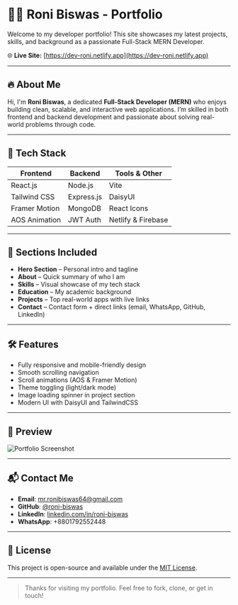 # 🧑‍💻 Roni Biswas - Portfolio

Welcome to my developer portfolio! This site showcases my latest projects, skills, and background as a passionate Full-Stack MERN Developer.

🌐 **Live Site:** [https://dev-roni.netlify.app](https://dev-roni.netlify.app)

---

## 🔥 About Me

Hi, I'm **Roni Biswas**, a dedicated **Full-Stack Developer (MERN)** who enjoys building clean, scalable, and interactive web applications. I’m skilled in both frontend and backend development and passionate about solving real-world problems through code.

---

## 🚀 Tech Stack

| Frontend      | Backend    | Tools & Other      |
| ------------- | ---------- | ------------------ |
| React.js      | Node.js    | Vite               |
| Tailwind CSS  | Express.js | DaisyUI            |
| Framer Motion | MongoDB    | React Icons        |
| AOS Animation | JWT Auth   | Netlify & Firebase |

---

## 📂 Sections Included

- **Hero Section** – Personal intro and tagline
- **About** – Quick summary of who I am
- **Skills** – Visual showcase of my tech stack
- **Education** – My academic background
- **Projects** – Top real-world apps with live links
- **Contact** – Contact form + direct links (email, WhatsApp, GitHub, LinkedIn)

---

## 🛠️ Features

- Fully responsive and mobile-friendly design
- Smooth scrolling navigation
- Scroll animations (AOS & Framer Motion)
- Theme toggling (light/dark mode)
- Image loading spinner in project section
- Modern UI with DaisyUI and TailwindCSS

---

## 📸 Preview

![Portfolio Screenshot](https://i.ibb.co/prb9Mmq0/Screenshot-44.png)

---

## 📬 Contact Me

- **Email**: mr.ronibiswas64@gmail.com
- **GitHub**: [@roni-biswas](https://github.com/roni-biswas)
- **LinkedIn**: [linkedin.com/in/roni-biswas](https://www.linkedin.com/in/roni-biswas)
- **WhatsApp**: +8801792552448

---

## 📄 License

This project is open-source and available under the [MIT License](LICENSE).

---

> Thanks for visiting my portfolio. Feel free to fork, clone, or get in touch!
